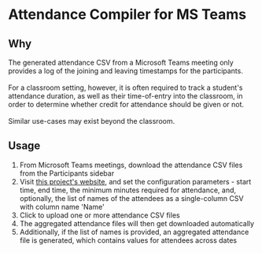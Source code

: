 # Attendance Compiler for MS Teams

## Why
The generated attendance CSV from a Microsoft Teams meeting only provides a log of the joining and leaving timestamps for the participants.  
&nbsp;  
For a classroom setting, however, it is often required to track a student's attendance duration, as well as their time-of-entry into the classroom, in order to determine whether credit for attendance should be given or not.  
&nbsp;  
Similar use-cases may exist beyond the classroom.

## Usage
1. From Microsoft Teams meetings, download the attendance CSV files from the Participants sidebar
2. Visit [this project's website](https://dhdhagar.github.io/msteams-attendance-compiler/), and set the configuration parameters - start time, end time, the minimum minutes required for attendance, and, optionally, the list of names of the attendees as a single-column CSV with column name 'Name'
3. Click to upload one or more attendance CSV files
4. The aggregated attendance files will then get downloaded automatically
5. Additionally, if the list of names is provided, an aggregated attendance file is generated, which contains values for attendees across dates
